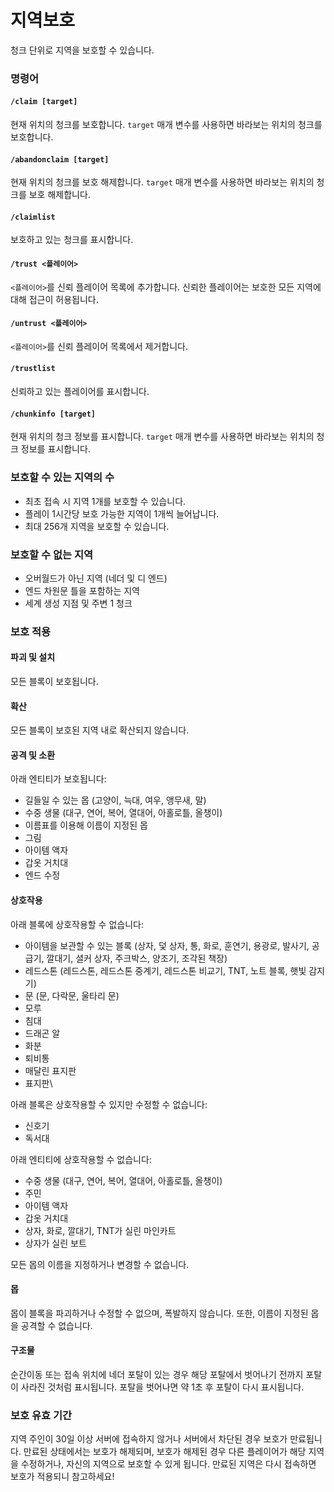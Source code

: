# 지역보호

청크 단위로 지역을 보호할 수 있습니다.

### 명령어

#### `/claim [target]`

현재 위치의 청크를 보호합니다. `target` 매개 변수를 사용하면 바라보는 위치의 청크를 보호합니다.

#### `/abandonclaim [target]`

현재 위치의 청크를 보호 해제합니다. `target` 매개 변수를 사용하면 바라보는 위치의 청크를 보호 해제합니다.

#### `/claimlist`

보호하고 있는 청크를 표시합니다.

#### `/trust <플레이어>`

`<플레이어>`를 신뢰 플레이어 목록에 추가합니다. 신뢰한 플레이어는 보호한 모든 지역에 대해 접근이 허용됩니다.

#### `/untrust <플레이어>`

`<플레이어>`를 신뢰 플레이어 목록에서 제거합니다.

#### `/trustlist`

신뢰하고 있는 플레이어를 표시합니다.

#### `/chunkinfo [target]`

현재 위치의 청크 정보를 표시합니다. `target` 매개 변수를 사용하면 바라보는 위치의 청크 정보를 표시합니다.

### 보호할 수 있는 지역의 수

* 최초 접속 시 지역 1개를 보호할 수 있습니다.
* 플레이 1시간당 보호 가능한 지역이 1개씩 늘어납니다.
* 최대 256개 지역을 보호할 수 있습니다.

### 보호할 수 없는 지역

* 오버월드가 아닌 지역 (네더 및 디 엔드)
* 엔드 차원문 틀을 포함하는 지역
* 세계 생성 지점 및 주변 1 청크

### 보호 적용

#### 파괴 및 설치

모든 블록이 보호됩니다.

#### 확산

모든 블록이 보호된 지역 내로 확산되지 않습니다.

#### 공격 및 소환

아래 엔티티가 보호됩니다:

* 길들일 수 있는 몹 (고양이, 늑대, 여우, 앵무새, 말)
* 수중 생물 (대구, 연어, 복어, 열대어, 아홀로틀, 올챙이)
* 이름표를 이용해 이름이 지정된 몹
* 그림
* 아이템 액자
* 갑옷 거치대
* 엔드 수정

#### 상호작용

아래 블록에 상호작용할 수 없습니다:

* 아이템을 보관할 수 있는 블록 (상자, 덫 상자, 통, 화로, 훈연기, 용광로, 발사기, 공급기, 깔대기, 셜커 상자, 주크박스, 양조기, 조각된  책장)
* 레드스톤 (레드스톤, 레드스톤 중계기, 레드스톤 비교기, TNT, 노트 블록, 햇빛 감지기)
* 문 (문, 다락문, 울타리 문)
* 모루
* 침대
* 드래곤 알
* 화분
* 퇴비통
* 매달린 표지판
* 표지판\


아래 블록은 상호작용할 수 있지만 수정할 수 없습니다:

* 신호기
* 독서대

아래 엔티티에 상호작용할 수 없습니다:

* 수중 생물 (대구, 연어, 복어, 열대어, 아홀로틀, 올챙이)
* 주민
* 아이템 액자
* 갑옷 거치대
* 상자, 화로, 깔대기, TNT가 실린 마인카트
* 상자가 실린 보트

모든 몹의 이름을 지정하거나 변경할 수 없습니다.

#### 몹

몹이 블록을 파괴하거나 수정할 수 없으며, 폭발하지 않습니다. 또한, 이름이 지정된 몹을 공격할 수 없습니다.

#### 구조물

순간이동 또는 접속 위치에 네더 포탈이 있는 경우 해당 포탈에서 벗어나기 전까지 포탈이 사라진 것처럼 표시됩니다. 포탈을 벗어나면 약 1초 후 포탈이 다시 표시됩니다.

### 보호 유효 기간

지역 주인이 30일 이상 서버에 접속하지 않거나 서버에서 차단된 경우 보호가 만료됩니다. 만료된 상태에서는 보호가 해제되며, 보호가 해제된 경우 다른 플레이어가 해당 지역을 수정하거나, 자신의 지역으로 보호할 수 있게 됩니다. 만료된 지역은 다시 접속하면 보호가 적용되니 참고하세요!
